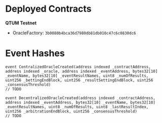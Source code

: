 # Deployed Contracts

**QTUM Testnet**

* OracleFactory: `3b0080b4bca36d7980db81db010c47c6c0830dc6`

# Event Hashes

    event CentralizedOracleCreated(address indexed _contractAddress, address indexed _oracle, address indexed _eventAddress, bytes32[10] _eventName, bytes32[10] _eventResultNames, uint8 _numOfResults, uint256 _bettingEndBlock, uint256 _resultSettingEndBlock, uint256 _consensusThreshold)
    // TODO
    
    event DecentralizedOracleCreated(address indexed _contractAddress, address indexed _eventAddress, bytes32[10] _eventName, bytes32[10] _eventResultNames, uint8 _numOfResults, uint8 _lastResultIndex, uint256 _arbitrationEndBlock, uint256 _consensusThreshold)
    // TODO
